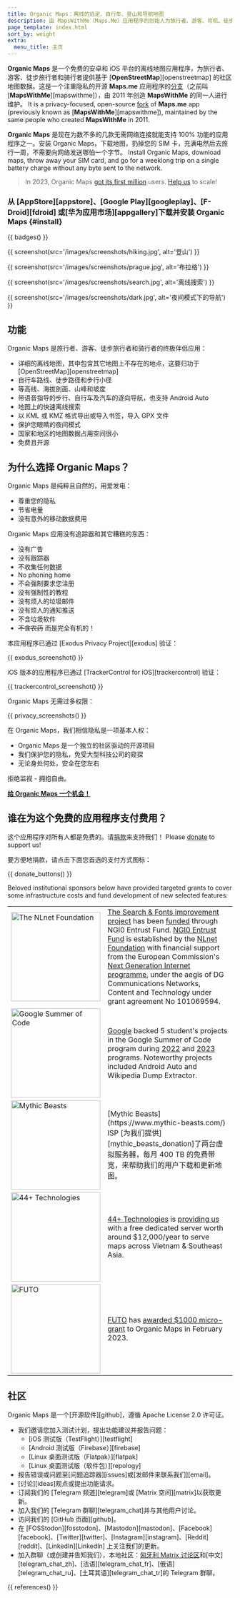 ```yaml
---
title: Organic Maps：离线的远足、自行车、登山和导航地图
description: 由 MapsWithMe（Maps.Me）应用程序的创始人为旅行者、游客、司机、徒步旅行者和骑行者创造的详细且快速的离线地图。
page_template: index.html
sort_by: weight
extra:
  menu_title: 主页
---
```


**Organic Maps** 是一个免费的安卓和 iOS 平台的离线地图应用程序，为旅行者、游客、徒步旅行者和骑行者提供基于 \[**OpenStreetMap**]\[openstreetmap] 的社区地图数据。这是一个注重隐私的开源 **Maps.me** 应用程序的[分支][fork]（之前叫 \[**MapsWithMe**]\[mapswithme]），由 2011 年创造 **MapsWithMe** 的同一人进行维护。
It is a privacy-focused, open-source [fork][fork] of **Maps.me** app (previously known as \[**MapsWithMe**]\[mapswithme]), maintained by the same people who created **MapsWithMe** in 2011.

**Organic Maps** 是现在为数不多的几款无需网络连接就能支持 100% 功能的应用程序之一。安装 Organic Maps，下载地图，扔掉您的 SIM 卡，充满电然后去旅行一周，不需要向网络发送哪怕一个字节。 Install Organic Maps, download maps, throw away your SIM card, and go for a weeklong trip on a single battery charge without any byte sent to the network.

> In 2023, Organic Maps [got its first million](@/news/2023-12-23/281/index.md) users. [Help us](@/donate/index.md) to scale!

### 从 [AppStore][appstore]、[Google Play][googleplay]、[F-Droid][fdroid] 或[华为应用市场][appgallery]下载并安装 Organic Maps {#install}

{{ badges() }}

{{ screenshot(src='/images/screenshots/hiking.jpg', alt='登山') }}

{{ screenshot(src='/images/screenshots/prague.jpg', alt='布拉格') }}

{{ screenshot(src='/images/screenshots/search.jpg', alt='离线搜索') }}

{{ screenshot(src='/images/screenshots/dark.jpg', alt='夜间模式下的导航') }}

## 功能

Organic Maps 是旅行者、游客、徒步旅行者和骑行者的终极伴侣应用：

- 详细的离线地图，其中包含其它地图上不存在的地点，这要归功于 [OpenStreetMap][openstreetmap]
- 自行车路线、徒步路径和步行小径
- 等高线、海拔剖面、山峰和坡度
- 带语音指导的步行、自行车及汽车的逐向导航，也支持 Android Auto
- 地图上的快速离线搜索
- 以 KML 或 KMZ 格式导出或导入书签，导入 GPX 文件
- 保护您眼睛的夜间模式
- 国家和地区的地图数据占用空间很小
- 免费且开源

## 为什么选择 Organic Maps？

Organic Maps 是纯粹且自然的，用爱发电：

- 尊重您的隐私
- 节省电量
- 没有意外的移动数据费用

Organic Maps 应用没有追踪器和其它糟糕的东西：

- 没有广告
- 没有跟踪器
- 不收集任何数据
- No phoning home
- 不会强制要求您注册
- 没有强制性的教程
- 没有烦人的垃圾邮件
- 没有烦人的通知推送
- 不含垃圾软件
- ~~不含农药~~ 而是完全有机的！

本应用程序已通过 [Exodus Privacy Project][exodus] 验证：

{{ exodus_screenshot() }}

iOS 版本的应用程序已通过 [TrackerControl for iOS][trackercontrol] 验证：

{{ trackercontrol_screenshot() }}

Organic Maps 无需过多权限：

{{ privacy_screenshots() }}

在 Organic Maps，我们相信隐私是一项基本人权：

- Organic Maps 是一个独立的社区驱动的开源项目
- 我们保护您的隐私，免受大型科技公司的窥探
- 无论身处何处，安全在您左右

拒绝监视 - 拥抱自由。

**[给 Organic Maps 一个机会！](#install)**

## 谁在为这个免费的应用程序支付费用？

这个应用程序对所有人都是免费的。请[捐款](@/donate/index.md)来支持我们！ Please [donate](@/donate/index.md) to support us!

要方便地捐款，请点击下面您首选的支付方式图标：

{{ donate_buttons() }}

Beloved institutional sponsors below have provided targeted grants to cover some infrastructure costs and fund development of new selected features:

<table style="border-spacing: 20px">
  <tbody><tr>
    <td>
      <a href="https://nlnet.nl/"><img src="sponsors/nlnet.svg" alt="The NLnet Foundation" width="200px"></a>
    </td>
    <td>
      <a href="https://github.com/organicmaps/organicmaps/milestone/7">The Search & Fonts improvement project</a> has been <a href="https://nlnet.nl/project/OrganicMaps/">funded</a> through NGI0 Entrust Fund. <a href="https://nlnet.nl/entrust/">NGI0 Entrust Fund</a> is established by the <a href="https://nlnet.nl/">NLnet Foundation</a> with financial support from the European Commission's <a href="https://www.ngi.eu/">Next Generation Internet programme</a>, under the aegis of DG Communications Networks, Content and Technology under grant agreement No 101069594.
    </td>
  </tr>
  <tr>
    <td>
      <a href="https://summerofcode.withgoogle.com/"><img src="sponsors/gsoc.svg" alt="Google Summer of Code" width="200px"></a>
    </td>
    <td>
      <a href="https://summerofcode.withgoogle.com/">Google</a> backed 5 student's projects in the Google Summer of Code program during <a href="https://summerofcode.withgoogle.com/programs/2022/organizations/organic-maps">2022</a> and <a href="https://summerofcode.withgoogle.com/programs/2023/organizations/organic-maps">2023</a> programs. Noteworthy projects included Android Auto and Wikipedia Dump Extractor.
    </td>
  </tr>
  <tr>
    <td>
      <a href="https://www.mythic-beasts.com/"><img src="sponsors/mythic-beasts.png" alt="Mythic Beasts" width="200px"></a>
    </td>
    <td>[Mythic Beasts](https://www.mythic-beasts.com/) ISP [为我们提供][mythic_beasts_donation]了两台虚拟服务器，每月 400 TB 的免费带宽，来帮助我们的用户下载和更新地图。</td>
  </tr>
  <tr>
    <td>
      <a href="https://44plus.vn"><img src="sponsors/44plus.svg" alt="44+ Technologies" width="200px"></a>
    </td>
    <td>
      <a href="https://44plus.vn">44+ Technologies</a> is <a href="https://44plus.vn/organicmaps">providing us </a>with a free dedicated server worth around $12,000/year to serve maps across Vietnam & Southeast Asia.
    </td>
  </tr>
  <tr>
    <td>
      <a href="https://futo.org"><img src="sponsors/futo.svg" alt="FUTO" width="200px"></a>
    </td>
    <td>
      <a href="https://futo.org">FUTO</a> has <a href="https://www.youtube.com/watch?v=fJJclgBHrEw">awarded $1000 micro-grant</a> to Organic Maps in February 2023.
    </td>
  </tr>
</tbody></table>

## 社区

Organic Maps 是一个[开源软件][github]，遵循 Apache License 2.0 许可证。

- 我们邀请您加入测试计划，提出功能建议并报告问题：
  - [iOS 测试版（TestFlight）][testflight]
  - [Android 测试版（Firebase）][firebase]
  - [Linux 桌面测试版（Flatpak）][flatpak]
  - [Linux 桌面测试版（软件包）][repology]
- 报告错误或问题至[问题追踪器][issues]或[发邮件来联系我们][email]。
- [讨论][ideas]观点或提出功能请求。
- 订阅我们的 [Telegram 频道][telegram]或 [Matrix 空间][matrix]以获取更新。
- 加入我们的 [Telegram 群聊][telegram_chat]并与其他用户讨论。
- 访问我们的 [GitHub 页面][github]。
- 在 [FOSStodon][fosstodon]、[Mastodon][mastodon]、[Facebook][facebook]、[Twitter][twitter]、[Instagram][instagram]、[Reddit][reddit]、[LinkedIn][LinkedIn] 上关注我们的更新。
- 加入群聊（或创建并告知我们），本地社区：[匈牙利 Matrix 讨论区](https://matrix.to/#/#organicmapstranslate_hu:matrix.org)和[中文][telegram_chat_zh]、[法语][telegram_chat_fr]、[俄语][telegram_chat_ru]、[土耳其语][telegram_chat_tr]的 Telegram 群聊。

[fork]: https://en.wikipedia.org/wiki/Fork_\(software_development\)

{{ references() }}
